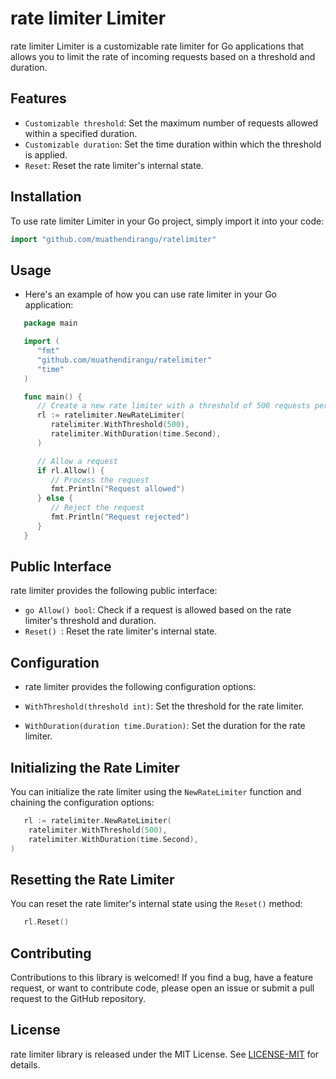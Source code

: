 # rate limiter Limiter

rate limiter Limiter is a customizable rate limiter for Go applications that allows you to limit the rate of incoming requests based on a threshold and duration.

## Features

- ```Customizable threshold```: Set the maximum number of requests allowed within a specified duration.
- ```Customizable duration```: Set the time duration within which the threshold is applied.
- ```Reset```: Reset the rate limiter's internal state.

## Installation

To use rate limiter Limiter in your Go project, simply import it into your code:

```go
import "github.com/muathendirangu/ratelimiter"
```

## Usage
- Here's an example of how you can use rate limiter in your Go application:

```go
   package main

   import (
      "fmt"
      "github.com/muathendirangu/ratelimiter"
      "time"
   )

   func main() {
      // Create a new rate limiter with a threshold of 500 requests per second
      rl := ratelimiter.NewRateLimiter(
         ratelimiter.WithThreshold(500),
         ratelimiter.WithDuration(time.Second),
      )

      // Allow a request
      if rl.Allow() {
         // Process the request
         fmt.Println("Request allowed")
      } else {
         // Reject the request
         fmt.Println("Request rejected")
      }
   }
```

## Public Interface
rate limiter provides the following public interface:

- ```go Allow() bool```: Check if a request is allowed based on the rate limiter's threshold and duration.
- ```Reset() ```: Reset the rate limiter's internal state.

## Configuration
- rate limiter provides the following configuration options:

- ```WithThreshold(threshold int)```: Set the threshold for the rate limiter.
- ```WithDuration(duration time.Duration)```: Set the duration for the rate limiter.


## Initializing the Rate Limiter
You can initialize the rate limiter using the ```NewRateLimiter``` function and chaining the configuration options:

```go
   rl := ratelimiter.NewRateLimiter(
	ratelimiter.WithThreshold(500),
	ratelimiter.WithDuration(time.Second),
)
```

## Resetting the Rate Limiter
You can reset the rate limiter's internal state using the ```Reset()``` method:

```go
   rl.Reset()
```
## Contributing
Contributions to this library is welcomed! If you find a bug, have a feature request, or want to contribute code, please open an issue or submit a pull request to the GitHub repository.

## License
rate limiter library is released under the MIT License.
See  [LICENSE-MIT](LICENSE) for details.
